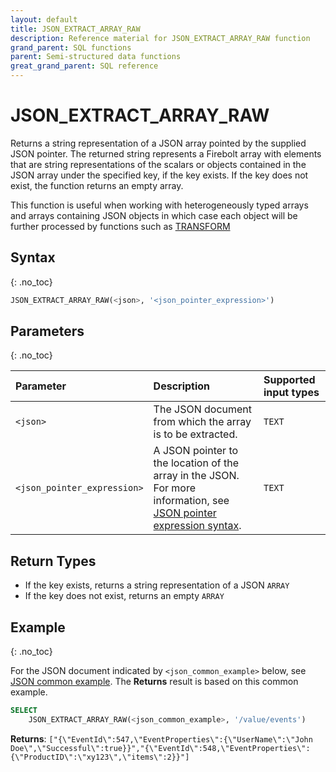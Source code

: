 ```yaml
---
layout: default
title: JSON_EXTRACT_ARRAY_RAW
description: Reference material for JSON_EXTRACT_ARRAY_RAW function
grand_parent: SQL functions
parent: Semi-structured data functions
great_grand_parent: SQL reference
---
```


# JSON_EXTRACT_ARRAY_RAW

Returns a string representation of a JSON array pointed by the supplied JSON pointer. The returned string represents a Firebolt array with elements that are string representations of the scalars or objects contained in the JSON array under the specified key, if the key exists. If the key does not exist, the function returns an empty array.

This function is useful when working with heterogeneously typed arrays and arrays containing JSON objects in which case each object will be further processed by functions such as [TRANSFORM](../Lambda/transform.md)

## Syntax
{: .no_toc}

```sql
JSON_EXTRACT_ARRAY_RAW(<json>, '<json_pointer_expression>')
```

## Parameters
{: .no_toc}

| Parameter                   | Description                                               | Supported input types | 
| :--------------------------- | :--------------------------------------------------------- | :----------|
| `<json>`                    | The JSON document from which the array is to be extracted. | `TEXT` | 
| `<json_pointer_expression>` | A JSON pointer to the location of the array in the JSON. For more information, see [JSON pointer expression syntax](./index.md#json-pointer-expression-syntax).    | `TEXT` | 

## Return Types
* If the key exists, returns a string representation of a JSON `ARRAY`
* If the key does not exist, returns an empty `ARRAY`

## Example
{: .no_toc}

For the JSON document indicated by `<json_common_example>` below, see [JSON common example](./index.md#json-common-example). The **Returns** result is based on this common example.

```sql
SELECT
    JSON_EXTRACT_ARRAY_RAW(<json_common_example>, '/value/events')
```

**Returns**: `["{\"EventId\":547,\"EventProperties\":{\"UserName\":\"John Doe\",\"Successful\":true}}","{\"EventId\":548,\"EventProperties\":{\"ProductID\":\"xy123\",\"items\":2}}"]`
